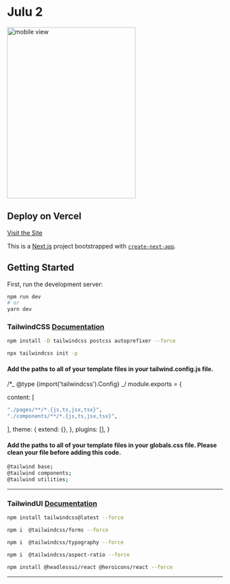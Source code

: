 # Julu 2

<img src="https://res.cloudinary.com/programandoconmei/image/upload/v1663572226/Screen_Shot_2022-09-19_at_3.18.12_AM_iyhfzy.png" alt="mobile view" style="width:300px; height:400px;" />


## Deploy on Vercel
[Visit the Site](https://julu2.vercel.app/)

This is a [Next.js](https://nextjs.org/) project bootstrapped with [`create-next-app`](https://github.com/vercel/next.js/tree/canary/packages/create-next-app).

## Getting Started

First, run the development server:

```bash
npm run dev
# or
yarn dev
```

### TailwindCSS   [Documentation](https://tailwindcss.com/docs/guides/nextjs)

```bash
npm install -D tailwindcss postcss autoprefixer --force
```

```bash
npx tailwindcss init -p
```

#### Add the paths to all of your template files in your tailwind.config.js file.

/\*_ @type {import('tailwindcss').Config} _/
module.exports = {

content: [

```bash
"./pages/**/*.{js,ts,jsx,tsx}",
"./components/**/*.{js,ts,jsx,tsx}",
```

],
theme: {
extend: {},
},
plugins: [],
}

#### Add the paths to all of your template files in your globals.css file. Please clean your file before adding this code.

```bash
@tailwind base;
@tailwind components;
@tailwind utilities;
```

<hr/>

### TailwindUI [Documentation](https://tailwindui.com/documentation)

```bash
npm install tailwindcss@latest --force
```

```bash
npm i  @tailwindcss/forms --force
```

```bash
npm i  @tailwindcss/typography --force
```

```bash
npm i  @tailwindcss/aspect-ratio --force
```

```bash
npm install @headlessui/react @heroicons/react --force
```

<hr/>




